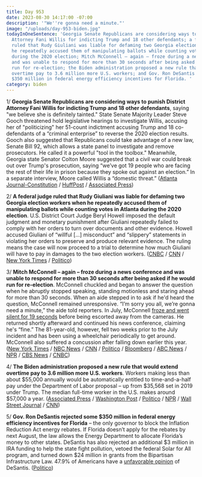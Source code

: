```yaml
---
title: Day 953
date: 2023-08-30 14:17:00 -07:00
description: '"We''re gonna need a minute."'
image: "/uploads/day-953-biden.jpg"
todayInOneSentence: 'Georgia Senate Republicans are considering ways to punish District
  Attorney Fani Willis for indicting Trump and 18 other defendants; a federal judge
  ruled that Rudy Giuliani was liable for defaming two Georgia election workers when
  he repeatedly accused them of manipulating ballots while counting votes in Atlanta
  during the 2020 election; Mitch McConnell – again – froze during a news conference
  and was unable to respond for more than 30 seconds after being asked if he would
  run for re-election; the Biden administration proposed a new rule that would extend
  overtime pay to 3.6 million more U.S. workers; and Gov. Ron DeSantis rejected some
  $350 million in federal energy efficiency incentives for Florida. '
category: biden
---
```


1/ **Georgia Senate Republicans are considering ways to punish District Attorney Fani Willis for indicting Trump and 18 other defendants**, saying "we believe she is definitely tainted." State Senate Majority Leader Steve Gooch threatened hold legislative hearings to investigate Willis, accusing her of "politicizing" her 51-count indictment accusing Trump and 18 co-defendants of a “criminal enterprise” to reverse the 2020 election results. Gooch also suggested that Republicans could take advantage of a new law, Senate Bill 92, which allows a state panel to investigate and remove prosecutors. He called it a powerful "tool in the toolbox." Meanwhile, Georgia state Senator Colton Moore suggested that a civil war could break out over Trump's prosecution, saying “we’ve got 19 people who are facing the rest of their life in prison because they spoke out against an election.” In a separate interview, Moore called Willis a “domestic threat.” ([Atlanta Journal-Constitution](https://www.ajc.com/politics/politics-blog/georgia-senate-leader-seeking-ways-to-sanction-tainted-willis-over-trump-charges/PP34EF3CS5B77F5XJ3WMTAW7KQ/) / [HuffPost](https://www.huffpost.com/entry/colton-moore-trump-civil-war_n_64ef1259e4b01033a8287fb5) / [Associated Press](https://apnews.com/article/donald-trump-brian-kemp-georgia-indictment-2d3cc1b7f5a63e2c331daed85ee8b2e0))

2/ **A federal judge ruled that Rudy Giuliani was liable for defaming two Georgia election workers when he repeatedly accused them of manipulating ballots while counting votes in Atlanta during the 2020 election**. U.S. District Court Judge Beryl Howell imposed the default judgment and monetary punishment after Giuliani repeatedly failed to comply with her orders to turn over documents and other evidence. Howell accused Giuliani of “willful \[...\] misconduct” and “slippery” statements in violating her orders to preserve and produce relevant evidence. The ruling means the case will now proceed to a trial to determine how much Giuliani will have to pay in damages to the two election workers. ([CNBC](https://www.cnbc.com/2023/08/30/judge-orders-default-judgment-sanctions-against-rudy-giuliani-in-election-workers-lawsuit.html) / [CNN](https://www.cnn.com/2023/08/30/politics/rudy-giuliani-georgia-election-workers/index.html) / [New York Times](https://www.nytimes.com/2023/08/30/us/politics/giuliani-defamation-georgia.html) / [Politico](https://www.politico.com/news/2023/08/30/judge-rules-giuliani-is-liable-for-defaming-georgia-election-workers-orders-sanctions-00113462))

3/ **Mitch McConnell – again – froze during a news conference and was unable to respond for more than 30 seconds after being asked if he would run for re-election**. McConnell chuckled and began to answer the question when he abruptly stopped speaking, standing motionless and staring ahead for more than 30 seconds. When an aide stepped in to ask if he'd heard the question, McConnell remained unresponsive. “I’m sorry you all, we’re gonna need a minute,” the aide told reporters. In July, McConnell [froze and went silent for 19 seconds](https://whatthefuckjusthappenedtoday.com/2023/07/27/day-919/#3-mitch-mcconnell-was-escorted-away) before being escorted away from the cameras. He returned shortly afterward and continued his news conference, claiming he's “fine.” The 81-year-old, however, fell two weeks prior to the July incident and has been using a wheelchair periodically to get around. McConnell also suffered a concussion after falling down earlier this year. ([New York Times](https://www.nytimes.com/2023/08/30/us/politics/mitch-mcconnell-freeze-kentucky.html) / [NBC News](https://www.nbcnews.com/politics/congress/sen-mitch-mcconnell-appears-freeze-kentucky-event-rcna102583) / [CNN](https://www.cnn.com/2023/08/30/politics/mitch-mcconnell/) / [Politico](https://www.politico.com/news/2023/08/30/mcconnell-freezes-again-during-kentucky-press-conference-00113500) / [Bloomberg](https://www.bloomberg.com/news/articles/2023-08-30/mcconnell-appears-to-freeze-again-in-kentucky-appearance?sref=MIBMEEoj) / [ABC News](https://abcnews.go.com/Politics/mcconnell-appears-freeze-press-conference/story?id=102761372) / [NPR](https://www.npr.org/2023/08/30/1196834904/mcconnell-freezes-again) / [CBS News](https://www.cbsnews.com/news/mitch-mcconnell-appears-to-freeze-again-exchange-with-reporters/) / [CNBC](https://www.cnbc.com/2023/08/30/mitch-mcconnell-freezes-struggles-to-speak-in-second-incident-this-summer.html))

4/ **The Biden administration proposed a new rule that would extend overtime pay to 3.6 million more U.S. workers**. Workers making less than about $55,000 annually would be automatically entitled to time-and-a-half pay under the Department of Labor proposal – up from $35,568 set in 2019 under Trump. The median full-time worker in the U.S. makes around $57,000 a year. ([Associated Press](https://apnews.com/article/work-labor-overtime-pay-biden-ba1613a766bd45c4f15650bb7d361063) / [Washington Post](https://www.washingtonpost.com/business/2023/08/30/overtime-managers-rule-biden/) / [Politico](https://www.politico.com/news/2023/08/30/biden-labor-department-over-time-00113457) / [NPR](https://www.npr.org/2023/08/30/1196775478/salaried-workers-overtime-pay-workers-rights) / [Wall Street Journal](https://www.wsj.com/economy/jobs/overtime-pay-to-be-extended-to-millions-of-workers-under-biden-administration-plan-115ca862?mod=followamazon) / [CNN](https://www.cnn.com/2023/08/30/politics/overtime-pay-salaried-workers-biden/))

5/ **Gov. Ron DeSantis rejected some $350 million in federal energy efficiency incentives for Florida** – the only governor to block the Inflation Reduction Act energy rebates. If Florida doesn’t apply for the rebates by next August, the law allows the Energy Department to allocate Florida’s money to other states. DeSantis has also rejected an additional $3 million in IRA funding to help the state fight pollution, vetoed the federal Solar for All program, and turned down $24 million in grants from the Bipartisan Infrastructure Law. 47.9% of Americans have a [unfavorable opinion](https://projects.fivethirtyeight.com/polls/favorability/ron-desantis/) of DeSantis. ([Politico](https://www.politico.com/news/2023/08/30/desantis-refuses-biden-climate-ira-money-00113397))
